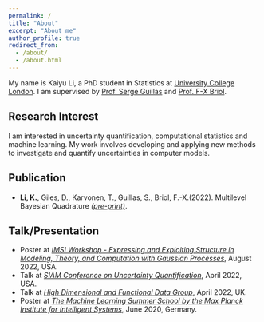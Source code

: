 ```yaml
---
permalink: /
title: "About"
excerpt: "About me"
author_profile: true
redirect_from: 
  - /about/
  - /about.html
---
```


My name is Kaiyu Li, a PhD student in Statistics at [University College London](https://www.ucl.ac.uk). I am supervised by [Prof. Serge Guillas](http://www.homepages.ucl.ac.uk/~ucaksgu/) and [Prof. F-X Briol](https://fxbriol.github.io). 

<!-- My research is funded by the Lloyd’s Tercentenary Research Foundation, the Lighthill Risk Network and the Lloyd’s Register Foundation-Data Centric Engineering Programme of the Alan Turing Institute for the project “Future Indonesian Tsunamis: Towards End-to-end Risk quantification (FITTER)”. -->

## Research Interest
I am interested in uncertainty quantification, computational statistics and machine learning.  My work involves developing and applying new methods to investigate and quantify uncertainties in computer models.



## Publication
*   __Li, K.__, Giles, D., Karvonen, T., Guillas, S., Briol, F.-X.(2022). Multilevel Bayesian Quadrature _[(pre-print)](https://arxiv.org/abs/2210.08329)_.



## Talk/Presentation
*   Poster at _[IMSI Workshop - Expressing and Exploiting Structure in Modeling, Theory, and Computation with Gaussian Processes](https://www.imsi.institute/activities/gaussian-processes/)_, August 2022, USA.
*   Talk at _[SIAM Conference on Uncertainty Quantification](https://siam.org/conferences/cm/conference/uq22)_, April 2022, USA.
*   Talk at _[ High Dimensional and Functional Data Group](https://sites.google.com/view/hdfd-ucl/inicio?authuser=0)_, April 2022, UK. 
*   Poster at _[The Machine Learning Summer School by the Max Planck Institute for Intelligent Systems](http://mlss.tuebingen.mpg.de/2020/)_, June 2020, Germany.







